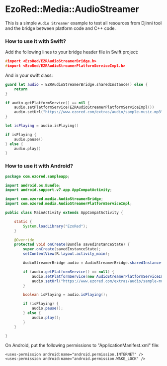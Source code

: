 # EzoRed::Media::AudioStreamer

This is a simple `Audio Streamer` example to test all resources from Djinni tool and the bridge between platform code and C++ code.  

### How to use it with Swift?

Add the following lines to your bridge header file in Swift project:

```c++
#import <EzoRed/EZRAudioStreamerBridge.h>
#import <EzoRed/EZRAudioStreamerPlatformServiceImpl.h>
```

And in your swift class:

```swift
guard let audio = EZRAudioStreamerBridge.sharedInstance() else {
    return
}

if audio.getPlatformService() == nil {
    audio.setPlatformService(EZRAudioStreamerPlatformServiceImpl())
    audio.setUrl("https://www.ezored.com/extras/audio/sample-music.mp3")
}

let isPlaying = audio.isPlaying()

if isPlaying {
    audio.pause()
} else {
    audio.play()
}
```

### How to use it with Android?

```java
package com.ezored.sampleapp;

import android.os.Bundle;
import android.support.v7.app.AppCompatActivity;

import com.ezored.media.AudioStreamerBridge;
import com.ezored.media.AudioStreamerPlatformServiceImpl;

public class MainActivity extends AppCompatActivity {

    static {
        System.loadLibrary("EzoRed");
    }

    @Override
    protected void onCreate(Bundle savedInstanceState) {
        super.onCreate(savedInstanceState);
        setContentView(R.layout.activity_main);

        AudioStreamerBridge audio = AudioStreamerBridge.sharedInstance();

        if (audio.getPlatformService() == null) {
            audio.setPlatformService(new AudioStreamerPlatformServiceImpl(this));
            audio.setUrl("https://www.ezored.com/extras/audio/sample-music.mp3");
        }

        boolean isPlaying = audio.isPlaying();

        if (isPlaying) {
            audio.pause();
        } else {
            audio.play();
        }
    }

}
```

On Android, put the following permissions to "ApplicationManifest.xml" file:

```
<uses-permission android:name="android.permission.INTERNET" />
<uses-permission android:name="android.permission.WAKE_LOCK" />
```